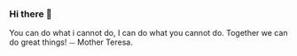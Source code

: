 ### Hi there 👋
You can do what i cannot do, I can do what you cannot do. Together we can do great things! 
⏤ Mother Teresa.
<!--
**AlanPhanChan/AlanPhanChan** is a ✨ _special_ ✨ repository because its `README.md` (this file) appears on your GitHub profile.

<p align="center">
<img src="https://komarev.com/ghpvc/?username=mkredzel&label=Profile+Views" />
</p>
